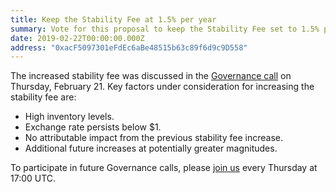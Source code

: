 ```yaml
---
title: Keep the Stability Fee at 1.5% per year
summary: Vote for this proposal to keep the Stability Fee set to 1.5% per year 
date: 2019-02-22T00:00:00.000Z
address: "0xacF5097301eFdEc6aBe48515b63c89f6d9c9D558"
---
```

The increased stability fee was discussed in the [Governance call](https://www.youtube.com/watch?v=KKDpN1fe0cU&amp;feature=youtu.be) on Thursday, February 21. Key factors under consideration for increasing the stability fee are:

- High inventory levels.
- Exchange rate persists below $1.
- No attributable impact from the previous stability fee increase.
- Additional future increases at potentially greater magnitudes.

To participate in future Governance calls, please [join us](https://meet.google.com/vkc-qszx-fcz) every Thursday at 17:00 UTC.







